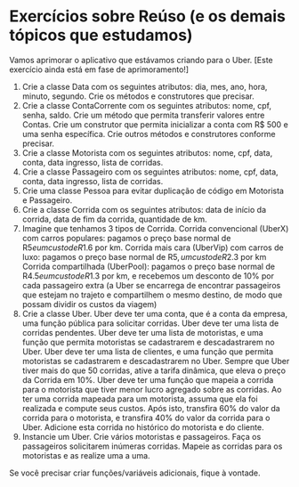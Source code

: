 # Exercícios sobre Reúso (e os demais tópicos que estudamos)

Vamos aprimorar o aplicativo que estávamos criando para o Uber. [Este exercício ainda está em fase de aprimoramento!]

1. Crie a classe Data com os seguintes atributos: dia, mes, ano, hora, minuto, segundo. 
Crie os métodos e construtores que precisar.
2. Crie a classe ContaCorrente com os seguintes atributos: nome, cpf, senha, saldo. 
Crie um método que permita transferir valores entre Contas. 
Crie um construtor que permita inicializar a conta com R$ 500 e uma senha específica.
Crie outros métodos e construtores conforme precisar.
3. Crie a classe Motorista com os seguintes atributos: nome, cpf, data, conta, data ingresso, lista de corridas.
4. Crie a classe Passageiro com os seguintes atributos: nome, cpf, data, conta, data ingresso, lista de corridas.
5. Crie uma classe Pessoa para evitar duplicação de código em Motorista e Passageiro.
6. Crie a classe Corrida com os seguintes atributos: data de início da corrida, data de fim da corrida, quantidade de km.
7. Imagine que tenhamos 3 tipos de Corrida. 
Corrida convencional (UberX) com carros populares: pagamos o preço base normal de R$5 e um custo de R$1.6 por km. 
Corrida mais cara (UberVip) com carros de luxo: pagamos o preço base normal de R$5, um custo de R$2.3 por km
Corrida compartilhada (UberPool): pagamos o preço base normal de R$4.5 e um custo de R$1.3 por km, e recebemos um desconto de 10% por cada passageiro extra (a Uber se encarrega de encontrar passageiros que estejam no trajeto e compartilhem o mesmo destino, de modo que possam dividir os custos da viagem)
8. Crie a classe Uber. 
Uber deve ter uma conta, que é a conta da empresa, uma função pública para solicitar corridas.
Uber deve ter uma lista de corridas pendentes.
Uber deve ter uma lista de motoristas, e uma função que permita motoristas se cadastrarem e descadastrarem no Uber.
Uber deve ter uma lista de clientes, e uma função que permita motoristas se cadastrarem e descadastrarem no Uber.
Sempre que Uber tiver mais do que 50 corridas, ative a tarifa dinâmica, que eleva o preço da Corrida em 10%.
Uber deve ter uma função que mapeia a corrida para o motorista que tiver menor lucro agregado sobre as corridas.
Ao ter uma corrida mapeada para um motorista, assuma que ela foi realizada e compute seus custos.
Após isto, transfira 60% do valor da corrida para o motorista, e transfira 40% do valor da corrida para o Uber.
Adicione esta corrida no histórico do motorista e do cliente.
9. Instancie um Uber. Crie vários motoristas e passageiros. 
Faça os passageiros solicitarem inúmeras corridas.
Mapeie as corridas para os motoristas e as realize uma a uma.

Se você precisar criar funções/variáveis adicionais, fique à vontade.